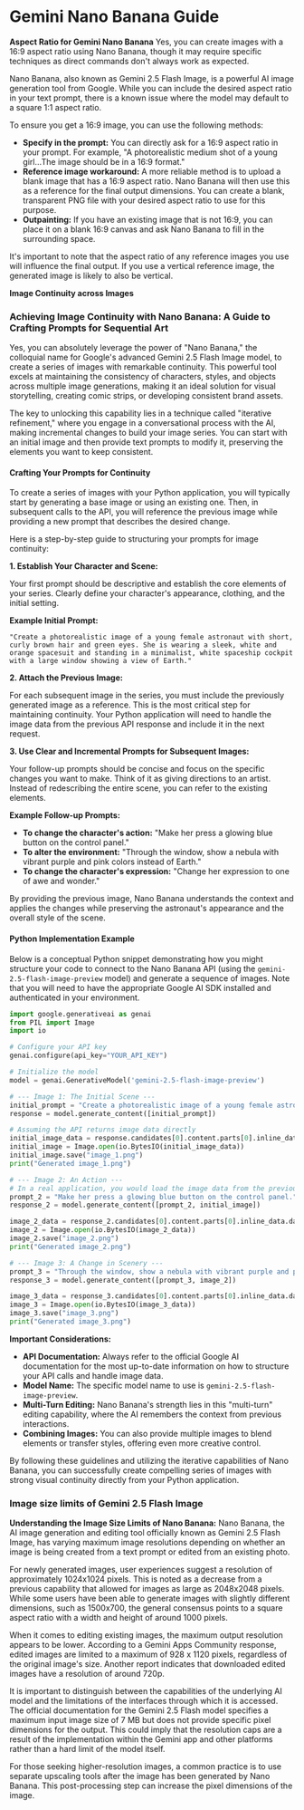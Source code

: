 # Gemini Nano Banana Guide

**Aspect Ratio for Gemini Nano Banana**
Yes, you can create images with a 16:9 aspect ratio using Nano Banana, though it may require specific techniques as direct commands don't always work as expected.

Nano Banana, also known as Gemini 2.5 Flash Image, is a powerful AI image generation tool from Google. While you can include the desired aspect ratio in your text prompt, there is a known issue where the model may default to a square 1:1 aspect ratio.

To ensure you get a 16:9 image, you can use the following methods:

*   **Specify in the prompt:** You can directly ask for a 16:9 aspect ratio in your prompt. For example, "A photorealistic medium shot of a young girl...The image should be in a 16:9 format."
*   **Reference image workaround:** A more reliable method is to upload a blank image that has a 16:9 aspect ratio. Nano Banana will then use this as a reference for the final output dimensions. You can create a blank, transparent PNG file with your desired aspect ratio to use for this purpose.
*   **Outpainting:** If you have an existing image that is not 16:9, you can place it on a blank 16:9 canvas and ask Nano Banana to fill in the surrounding space.

It's important to note that the aspect ratio of any reference images you use will influence the final output. If you use a vertical reference image, the generated image is likely to also be vertical.

**Image Continuity across Images**
### Achieving Image Continuity with Nano Banana: A Guide to Crafting Prompts for Sequential Art

Yes, you can absolutely leverage the power of "Nano Banana," the colloquial name for Google's advanced Gemini 2.5 Flash Image model, to create a series of images with remarkable continuity. This powerful tool excels at maintaining the consistency of characters, styles, and objects across multiple image generations, making it an ideal solution for visual storytelling, creating comic strips, or developing consistent brand assets.

The key to unlocking this capability lies in a technique called "iterative refinement," where you engage in a conversational process with the AI, making incremental changes to build your image series. You can start with an initial image and then provide text prompts to modify it, preserving the elements you want to keep consistent.

#### Crafting Your Prompts for Continuity

To create a series of images with your Python application, you will typically start by generating a base image or using an existing one. Then, in subsequent calls to the API, you will reference the previous image while providing a new prompt that describes the desired change.

Here is a step-by-step guide to structuring your prompts for image continuity:

**1. Establish Your Character and Scene:**

Your first prompt should be descriptive and establish the core elements of your series. Clearly define your character's appearance, clothing, and the initial setting.

**Example Initial Prompt:**
```
"Create a photorealistic image of a young female astronaut with short, curly brown hair and green eyes. She is wearing a sleek, white and orange spacesuit and standing in a minimalist, white spaceship cockpit with a large window showing a view of Earth."
```

**2. Attach the Previous Image:**

For each subsequent image in the series, you must include the previously generated image as a reference. This is the most critical step for maintaining continuity. Your Python application will need to handle the image data from the previous API response and include it in the next request.

**3. Use Clear and Incremental Prompts for Subsequent Images:**

Your follow-up prompts should be concise and focus on the specific changes you want to make. Think of it as giving directions to an artist. Instead of redescribing the entire scene, you can refer to the existing elements.

**Example Follow-up Prompts:**

*   **To change the character's action:** "Make her press a glowing blue button on the control panel."
*   **To alter the environment:** "Through the window, show a nebula with vibrant purple and pink colors instead of Earth."
*   **To change the character's expression:** "Change her expression to one of awe and wonder."

By providing the previous image, Nano Banana understands the context and applies the changes while preserving the astronaut's appearance and the overall style of the scene.

#### Python Implementation Example

Below is a conceptual Python snippet demonstrating how you might structure your code to connect to the Nano Banana API (using the `gemini-2.5-flash-image-preview` model) and generate a sequence of images. Note that you will need to have the appropriate Google AI SDK installed and authenticated in your environment.

```python
import google.generativeai as genai
from PIL import Image
import io

# Configure your API key
genai.configure(api_key="YOUR_API_KEY")

# Initialize the model
model = genai.GenerativeModel('gemini-2.5-flash-image-preview')

# --- Image 1: The Initial Scene ---
initial_prompt = "Create a photorealistic image of a young female astronaut with short, curly brown hair and green eyes. She is wearing a sleek, white and orange spacesuit and standing in a minimalist, white spaceship cockpit with a large window showing a view of Earth."
response = model.generate_content([initial_prompt])

# Assuming the API returns image data directly
initial_image_data = response.candidates[0].content.parts[0].inline_data.data
initial_image = Image.open(io.BytesIO(initial_image_data))
initial_image.save("image_1.png")
print("Generated image_1.png")

# --- Image 2: An Action ---
# In a real application, you would load the image data from the previous step
prompt_2 = "Make her press a glowing blue button on the control panel."
response_2 = model.generate_content([prompt_2, initial_image])

image_2_data = response_2.candidates[0].content.parts[0].inline_data.data
image_2 = Image.open(io.BytesIO(image_2_data))
image_2.save("image_2.png")
print("Generated image_2.png")

# --- Image 3: A Change in Scenery ---
prompt_3 = "Through the window, show a nebula with vibrant purple and pink colors instead of Earth."
response_3 = model.generate_content([prompt_3, image_2])

image_3_data = response_3.candidates[0].content.parts[0].inline_data.data
image_3 = Image.open(io.BytesIO(image_3_data))
image_3.save("image_3.png")
print("Generated image_3.png")

```

**Important Considerations:**

*   **API Documentation:** Always refer to the official Google AI documentation for the most up-to-date information on how to structure your API calls and handle image data.
*   **Model Name:** The specific model name to use is `gemini-2.5-flash-image-preview`.
*   **Multi-Turn Editing:** Nano Banana's strength lies in this "multi-turn" editing capability, where the AI remembers the context from previous interactions.
*   **Combining Images:** You can also provide multiple images to blend elements or transfer styles, offering even more creative control.

By following these guidelines and utilizing the iterative capabilities of Nano Banana, you can successfully create compelling series of images with strong visual continuity directly from your Python application.

### Image size limits of Gemini 2.5 Flash Image

**Understanding the Image Size Limits of Nano Banana:**
Nano Banana, the AI image generation and editing tool officially known as Gemini 2.5 Flash Image, has varying maximum image resolutions depending on whether an image is being created from a text prompt or edited from an existing photo.

For newly generated images, user experiences suggest a resolution of approximately 1024x1024 pixels. This is noted as a decrease from a previous capability that allowed for images as large as 2048x2048 pixels. While some users have been able to generate images with slightly different dimensions, such as 1500x700, the general consensus points to a square aspect ratio with a width and height of around 1000 pixels.

When it comes to editing existing images, the maximum output resolution appears to be lower. According to a Gemini Apps Community response, edited images are limited to a maximum of 928 x 1120 pixels, regardless of the original image's size. Another report indicates that downloaded edited images have a resolution of around 720p.

It is important to distinguish between the capabilities of the underlying AI model and the limitations of the interfaces through which it is accessed. The official documentation for the Gemini 2.5 Flash model specifies a maximum input image size of 7 MB but does not provide specific pixel dimensions for the output. This could imply that the resolution caps are a result of the implementation within the Gemini app and other platforms rather than a hard limit of the model itself.

For those seeking higher-resolution images, a common practice is to use separate upscaling tools after the image has been generated by Nano Banana. This post-processing step can increase the pixel dimensions of the image.